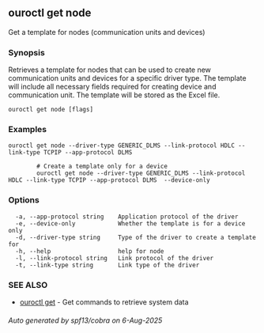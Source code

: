 ## ouroctl get node

Get a template for nodes (communication units and devices)

### Synopsis

Retrieves a template for nodes that can be used to create new communication units and devices for a specific driver type.
The template will include all necessary fields required for creating device and communication unit.
The template will be stored as the Excel file.

```
ouroctl get node [flags]
```

### Examples

```
ouroctl get node --driver-type GENERIC_DLMS --link-protocol HDLC --link-type TCPIP --app-protocol DLMS

		# Create a template only for a device
		ouroctl get node --driver-type GENERIC_DLMS --link-protocol HDLC --link-type TCPIP --app-protocol DLMS  --device-only
```

### Options

```
  -a, --app-protocol string    Application protocol of the driver
  -e, --device-only            Whether the template is for a device only
  -d, --driver-type string     Type of the driver to create a template for
  -h, --help                   help for node
  -l, --link-protocol string   Link protocol of the driver
  -t, --link-type string       Link type of the driver
```

### SEE ALSO

* [ouroctl get](ouroctl_get.md)	 - Get commands to retrieve system data

###### Auto generated by spf13/cobra on 6-Aug-2025
